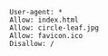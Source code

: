     User-agent: *
    Allow: index.html
    Allow: circle-leaf.jpg
    Allow: favicon.ico
    Disallow: /
    
